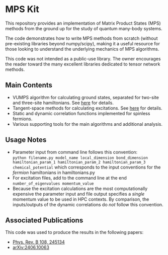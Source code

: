 # MPS Kit

This repository provides an implementation of Matrix Product States (MPS) methods from the ground up for the study of quantum many-body systems.

The code demonstrates how to write MPS methods from scratch (without pre-existing libraries beyond numpy/scipy), 
making it a useful resource for those looking to understand the underlying mechanics of MPS algorithms.

This code was not intended as a public-use library. 
The owner encourages the reader toward the many excellent libraries dedicated to tensor network methods.

## Main Contents
- VUMPS algorithm for calculating ground states, separated for two-site and three-site hamiltonians. See [here](https://journals.aps.org/prb/abstract/10.1103/PhysRevB.97.045145) for details.
- Tangent-space methods for calculating excitations. See [here](https://scipost.org/SciPostPhysLectNotes.7/pdf) for details.
- Static and dynamic correlation functions implemented for spinless fermions.
- Various supporting tools for the main algorithms and additional analysis.

## Usage Notes
- Parameter input from command line follows this convention:  
  `python filename.py model_name local_dimension bond_dimension hamiltonian_param_1 hamiltonian_param_2 hamiltonian_param_3 chemical_potential`
  which corresponds to the input conventions for the *fermion* hamiltonians in hamiltonians.py
- For excitation files, add to the command line at the end `number_of_eigenvalues momentum_value`
- Because the excitation calculations are the most computationally expensive the parameter input and file output specifies a *single* momentum value to be used in HPC contexts. By comparison, the inputs/outputs of the dynamic correlations do *not* follow this convention.

## Associated Publications
This code was used to produce the results in the following papers:
- [Phys. Rev. B 108, 245134](https://journals.aps.org/prb/abstract/10.1103/PhysRevB.108.245134)
- [arXiv:2406.10063](https://arxiv.org/abs/2406.10063)
